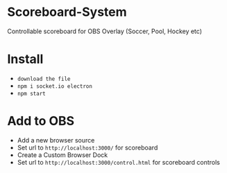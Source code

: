 # Scoreboard-System
Controllable scoreboard for OBS Overlay (Soccer, Pool, Hockey etc)

# Install
- `download the file`
- `npm i socket.io electron`
- `npm start`

# Add to OBS
- Add a new browser source
- Set url to `http://localhost:3000/` for scoreboard
- Create a Custom Browser Dock
- Set url to `http://localhost:3000/control.html` for scoreboard controls
